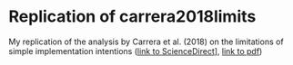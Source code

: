 # Replication of carrera2018limits

My replication of the analysis by Carrera et al. (2018) on the limitations of simple implementation intentions ([link to ScienceDirect](https://www.sciencedirect.com/science/article/abs/pii/S0167629618301991)], [link to pdf](https://www.sciencedirect.com/science/article/pii/S0167629618301991))
